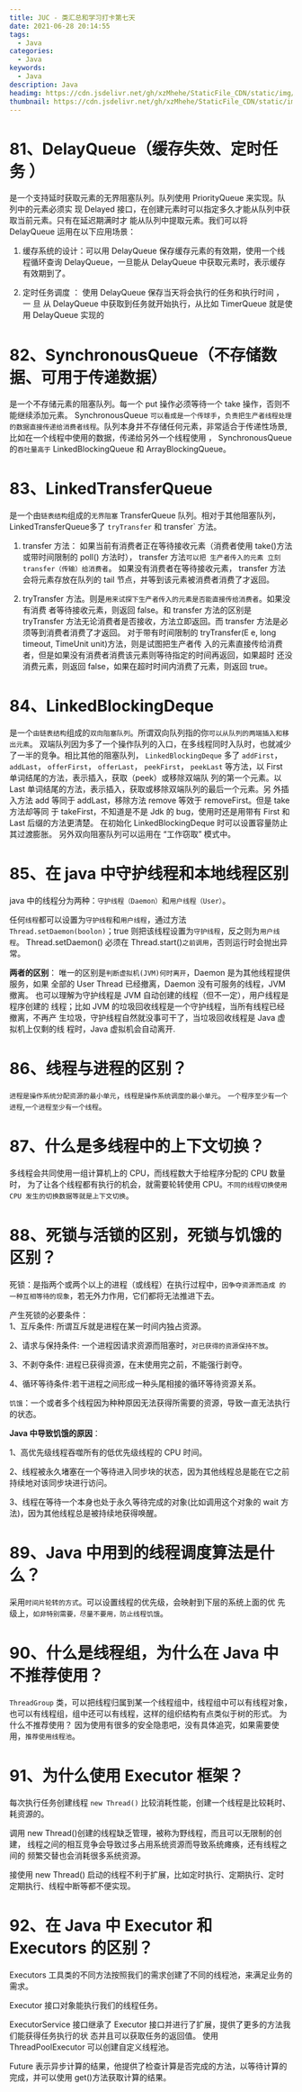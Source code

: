 ```yaml
---
title: JUC - 类汇总和学习打卡第七天
date: 2021-06-28 20:14:55
tags:
  - Java
categories:
  - Java
keywords:
  - Java
description: Java
headimg: https://cdn.jsdelivr.net/gh/xzMhehe/StaticFile_CDN/static/img/20210629135311.png
thumbnail: https://cdn.jsdelivr.net/gh/xzMhehe/StaticFile_CDN/static/img/20210629135311.png
---
```



# 81、DelayQueue（缓存失效、定时任务 ）
是一个支持延时获取元素的无界阻塞队列。队列使用 PriorityQueue 来实现。队列中的元素必须实 现 Delayed 接口，在创建元素时可以指定多久才能从队列中获取当前元素。只有在延迟期满时才 能从队列中提取元素。我们可以将 DelayQueue 运用在以下应用场景：

1. 缓存系统的设计：可以用 DelayQueue 保存缓存元素的有效期，使用一个线程循环查询 DelayQueue，一旦能从 DelayQueue 中获取元素时，表示缓存有效期到了。

2. 定时任务调度 ： 使用 DelayQueue 保存当天将会执行的任务和执行时间 ， 一 旦 从 DelayQueue 中获取到任务就开始执行，从比如 TimerQueue 就是使用 DelayQueue 实现的


# 82、SynchronousQueue（不存储数据、可用于传递数据）
是一个不存储元素的阻塞队列。每一个 put 操作必须等待一个 take 操作，否则不能继续添加元素。 SynchronousQueue `可以看成是一个传球手`，`负责把生产者线程处理的数据直接传递给消费者线程`。队列本身并不存储任何元素，非常适合于传递性场景,比如在一个线程中使用的数据，传递给另外一个线程使用 ， SynchronousQueue 的`吞吐量高于` LinkedBlockingQueue 和 ArrayBlockingQueue。


# 83、LinkedTransferQueue
是一个由`链表结构`组成的`无界阻塞` TransferQueue 队列。相对于其他阻塞队列， LinkedTransferQueue多了 `tryTransfer` 和 transfer` 方法。

1. transfer 方法： 如果当前有消费者正在等待接收元素（消费者使用 take()方法或带时间限制的 poll() 方法时）， transfer 方法`可以把 生产者传入的元素 立刻 transfer（传输）给消费者`。 如果没有消费者在等待接收元素， transfer 方法会将元素存放在队列的 tail 节点，并等到该元素被消费者消费了才返回。

2. tryTransfer 方法。则是`用来试探下生产者传入的元素是否能直接传给消费者`。如果没有消费 者等待接收元素，则返回 false。和 transfer 方法的区别是 tryTransfer 方法无论消费者是否接收，方法立即返回。而 transfer 方法是必须等到消费者消费了才返回。 对于带有时间限制的 tryTransfer(E e, long timeout, TimeUnit unit)方法，则是试图把生产者传 入的元素直接传给消费者，但是如果没有消费者消费该元素则等待指定的时间再返回，如果超时 还没消费元素，则返回 false，如果在超时时间内消费了元素，则返回 true。


# 84、LinkedBlockingDeque
是一个`由链表结构`组成的`双向阻塞队列`。所谓双向队列指的你`可以从队列的两端插入和移出元素`。 双端队列因为多了一个操作队列的入口，在多线程同时入队时，也就减少了一半的竞争。相比其他的阻塞队列， `LinkedBlockingDeque` 多了 `addFirst`， `addLast`， `offerFirst`， `offerLast`， `peekFirst`， `peekLast` 等方法，以 First 单词结尾的方法，表示插入，获取（peek）或移除双端队 列的第一个元素。以 Last 单词结尾的方法，表示插入，获取或移除双端队列的最后一个元素。另 外插入方法 add 等同于 addLast，移除方法 remove 等效于 removeFirst。但是 take 方法却等同 于 takeFirst，不知道是不是 Jdk 的 bug，使用时还是用带有 First 和 Last 后缀的方法更清楚。 在初始化 LinkedBlockingDeque 时可以设置容量防止其过渡膨胀。 另外双向阻塞队列可以运用在 “工作窃取” 模式中。


# 85、在 java 中守护线程和本地线程区别
java 中的线程分为两种：`守护线程（Daemon）`和`用户线程（User）`。

任何`线程`都可以设置为`守护线程`和`用户线程`，通过方法 `Thread.setDaemon(boolon)`；true 则把该线程设置为`守护线程`，反之则为`用户线程`。 Thread.setDaemon() 必须在 Thread.start()`之前调用`，否则运行时会抛出异常。

**两者的区别**：
唯一的区别是`判断虚拟机(JVM)何时离开`，Daemon 是为其他线程提供服务，如果 全部的 User Thread 已经撤离，Daemon 没有可服务的线程，JVM 撤离。 也可以理解为守护线程是 JVM 自动创建的线程（但不一定），用户线程是程序创建的 线程；比如 JVM 的垃圾回收线程是一个守护线程，当所有线程已经撤离，不再产 生垃圾，守护线程自然就没事可干了，当垃圾回收线程是 Java 虚拟机上仅剩的线 程时，Java 虚拟机会自动离开.

# 86、线程与进程的区别？
`进程是操作系统分配资源的最小单元`，`线程是操作系统调度的最小单元`。 `一个程序至少有一个进程`,`一个进程至少有一个线程`。

# 87、什么是多线程中的上下文切换？
多线程会共同使用一组计算机上的 CPU，而线程数大于给程序分配的 CPU 数量时， 为了让各个线程都有执行的机会，就需要轮转使用 CPU。`不同的线程切换使用 CPU 发生的切换数据等就是上下文切换`。


# 88、死锁与活锁的区别，死锁与饥饿的区别？
死锁：是指两个或两个以上的进程（或线程）在执行过程中，`因争夺资源而造成 的一种互相等待的现象`，若无外力作用，它们都将无法推进下去。

产生死锁的必要条件：          
1、互斥条件: 所谓互斥就是进程在某一时间内独占资源。 

2、请求与保持条件: 一个进程因请求资源而阻塞时，`对已获得的资源保持不放`。 

3、不剥夺条件: 进程已获得资源，在末使用完之前，不能强行剥夺。 

4、循环等待条件:若干进程之间形成一种头尾相接的循环等待资源关系。

`饥饿`：一个或者多个线程因为种种原因无法获得所需要的资源，导致一直无法执行的状态。

**Java 中导致饥饿的原因**：

1、高优先级线程吞噬所有的低优先级线程的 CPU 时间。 

2、线程被永久堵塞在一个等待进入同步块的状态，因为其他线程总是能在它之前 持续地对该同步块进行访问。 

3、线程在等待一个本身也处于永久等待完成的对象(比如调用这个对象的 wait 方 法)，因为其他线程总是被持续地获得唤醒。


# 89、Java 中用到的线程调度算法是什么？
采用`时间片轮转的方式`。可以设置线程的优先级，会映射到下层的系统上面的优 先级上，`如非特别需要，尽量不要用，防止线程饥饿`。

# 90、什么是线程组，为什么在 Java 中不推荐使用？
`ThreadGroup` 类，可以把线程归属到某一个线程组中，线程组中可以有线程对象， 也可以有线程组，组中还可以有线程，这样的组织结构有点类似于树的形式。 为什么不推荐使用？ 因为使用有很多的安全隐患吧，没有具体追究，如果需要使用，`推荐使用线程池`。


# 91、为什么使用 Executor 框架？
每次执行任务创建线程 `new Thread()` 比较消耗性能，创建一个线程是比较耗时、 耗资源的。

调用 new Thread()创建的线程缺乏管理，被称为野线程，而且可以无限制的创建， 线程之间的相互竞争会导致过多占用系统资源而导致系统瘫痪，还有线程之间的 频繁交替也会消耗很多系统资源。

接使用 new Thread() 启动的线程不利于扩展，比如定时执行、定期执行、定时 定期执行、线程中断等都不便实现。


# 92、在 Java 中 Executor 和 Executors 的区别？
Executors 工具类的不同方法按照我们的需求创建了不同的线程池，来满足业务的需求。 

Executor 接口对象能执行我们的线程任务。 

ExecutorService 接口继承了 Executor 接口并进行了扩展，提供了更多的方法我们能获得任务执行的状 态并且可以获取任务的返回值。 使用 ThreadPoolExecutor 可以创建自定义线程池。

Future 表示异步计算的结果，他提供了检查计算是否完成的方法，以等待计算的 完成，并可以使用 get()方法获取计算的结果。























